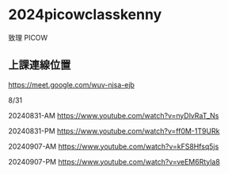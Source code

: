 # 2024picowclasskenny

致理 PICOW

## 上課連線位置

https://meet.google.com/wuv-njsa-ejb

8/31

20240831-AM https://www.youtube.com/watch?v=nyDlvRaT_Ns

20240831-PM https://www.youtube.com/watch?v=ff0M-1T9URk

20240907-AM https://www.youtube.com/watch?v=kFS8Hfsq5js

20240907-PM https://www.youtube.com/watch?v=veEM6Rtyla8

